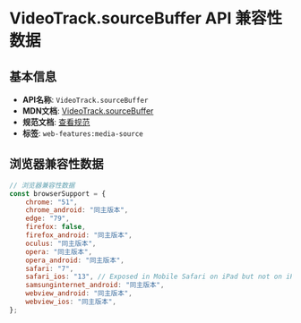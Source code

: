 # VideoTrack.sourceBuffer API 兼容性数据

## 基本信息

- **API名称**: `VideoTrack.sourceBuffer`
- **MDN文档**: [VideoTrack.sourceBuffer](https://developer.mozilla.org/docs/Web/API/VideoTrack/sourceBuffer)
- **规范文档**: [查看规范](https://w3c.github.io/media-source/#dom-videotrack-sourcebuffer)
- **标签**: `web-features:media-source`

## 浏览器兼容性数据

```javascript
// 浏览器兼容性数据
const browserSupport = {
    chrome: "51",
    chrome_android: "同主版本",
    edge: "79",
    firefox: false,
    firefox_android: "同主版本",
    oculus: "同主版本",
    opera: "同主版本",
    opera_android: "同主版本",
    safari: "7",
    safari_ios: "13", // Exposed in Mobile Safari on iPad but not on iPhone.,
    samsunginternet_android: "同主版本",
    webview_android: "同主版本",
    webview_ios: "同主版本",
};

```

